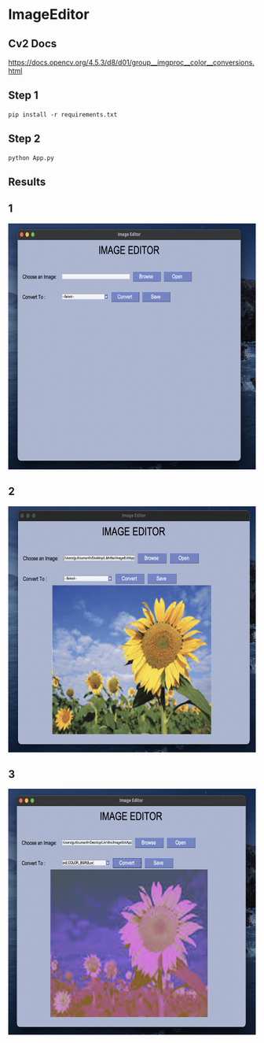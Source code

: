 # ImageEditor

## Cv2 Docs
https://docs.opencv.org/4.5.3/d8/d01/group__imgproc__color__conversions.html

## Step 1
```
pip install -r requirements.txt
```

## Step 2
```
python App.py
```
## Results
<h2>1</h2>
<img src="https://github.com/sumanth13131/ImageEditor/blob/main/Recordings%20%26%20Pictures/Screenshot%202021-10-05%20at%2012.51.02%20PM.png" alt="1" style="height: 500px; width:800px;"/>
<h2>2</h2>
<img src="https://github.com/sumanth13131/ImageEditor/blob/main/Recordings%20%26%20Pictures/Screenshot%202021-10-05%20at%2012.51.21%20PM.png" alt="2" style="height: 500px; width:800px;"/>
<h2>3</h2>
<img src="https://github.com/sumanth13131/ImageEditor/blob/main/Recordings%20%26%20Pictures/Screenshot%202021-10-05%20at%2012.51.58%20PM.png" alt="3" style="height: 500px; width:800px;"/>
